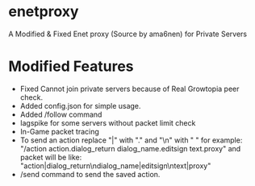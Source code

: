 # enetproxy
A Modified &amp; Fixed Enet proxy (Source by ama6nen) for Private Servers

# Modified Features
- Fixed Cannot join private servers because of Real Growtopia peer check.
- Added config.json for simple usage.
- Added /follow command
- lagspike for some servers without packet limit check
- In-Game packet tracing
- To send an action replace "|" with "." and "\n" with " " for example:
"/action action.dialog_return dialog_name.editsign text.proxy"
and packet will be like:
"action|dialog_return\ndialog_name|editsign\ntext|proxy"
- /send command to send the saved action.
